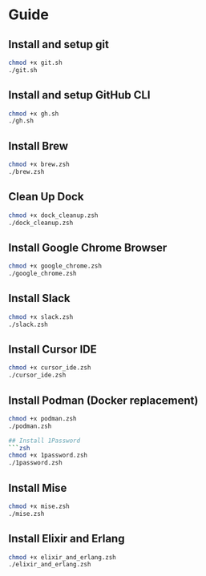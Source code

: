 # Guide
## Install and setup git
```zsh
chmod +x git.sh
./git.sh
```

## Install and setup GitHub CLI
```zsh
chmod +x gh.sh
./gh.sh
```

## Install Brew
```zsh
chmod +x brew.zsh
./brew.zsh
```

## Clean Up Dock
```zsh
chmod +x dock_cleanup.zsh
./dock_cleanup.zsh
```

## Install Google Chrome Browser
```zsh
chmod +x google_chrome.zsh
./google_chrome.zsh
```

## Install Slack
```zsh
chmod +x slack.zsh
./slack.zsh
```

## Install Cursor IDE
```zsh
chmod +x cursor_ide.zsh
./cursor_ide.zsh
```

## Install Podman (Docker replacement)
```zsh
chmod +x podman.zsh
./podman.zsh

## Install 1Password
```zsh
chmod +x 1password.zsh
./1password.zsh
```

## Install Mise
```zsh
chmod +x mise.zsh
./mise.zsh
```

## Install Elixir and Erlang
```zsh
chmod +x elixir_and_erlang.zsh
./elixir_and_erlang.zsh
```
